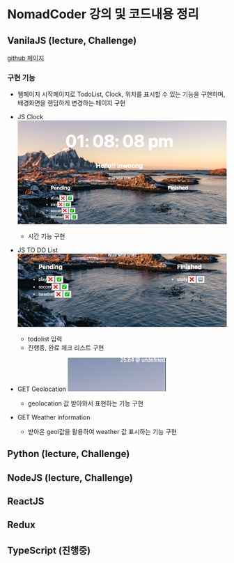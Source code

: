 # NomadCoder 강의 및 코드내용 정리

## VanilaJS (lecture, Challenge)

[github 페이지]("https://github.com/in-woong/NomadCoder/tree/main/vanilaJS_basic")

### 구현 기능

- 웹페이지 시작페이지로 TodoList, Clock, 위치를 표시할 수 있는 기능을 구현하며, 배경화면을 랜덤하게 변경하는 페이지 구현
- JS Clock
  <img src="./images/vanilaJS/jsclock.png"/>
  - 시간 기능 구현
- JS TO DO List
  <img src="./images/vanilaJS/jsToDolist.png"/>
  - todolist 입력
  - 진행중, 완료 체크 리스트 구현
- GET Geolocation
  <img src="./images/vanilaJS/geolocation.png"/>

  - geolocation 값 받아와서 표현하는 기능 구현

- GET Weather information
  - 받아온 geol값을 활용하여 weather 값 표시하는 기능 구현

## Python (lecture, Challenge)

## NodeJS (lecture, Challenge)

## ReactJS

## Redux

## TypeScript (진행중)
